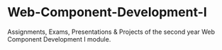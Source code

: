 # Web-Component-Development-I
Assignments, Exams, Presentations  &amp; Projects of the second year Web Component Development I module.
